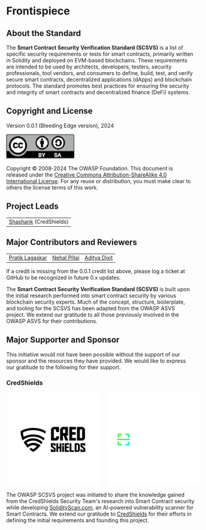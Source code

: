 # Frontispiece

## About the Standard

The **Smart Contract Security Verification Standard (SCSVS)** is a list of specific security requirements or tests for smart contracts, primarily written in Solidity and deployed on EVM-based blockchains. These requirements are intended to be used by architects, developers, testers, security professionals, tool vendors, and consumers to define, build, test, and verify secure smart contracts, decentralized applications (dApps) and blockchain protocols. The standard promotes best practices for ensuring the security and integrity of smart contracts and decentralized finance (DeFi) systems.


## Copyright and License

Version 0.0.1 (Bleeding Edge version), 2024

![license](../images/license.png)

Copyright © 2008-2024 The OWASP Foundation. This document is released under the [Creative Commons Attribution-ShareAlike 4.0 International License](https://creativecommons.org/licenses/by-sa/4.0/). For any reuse or distribution, you must make clear to others the license terms of this work.

## Project Leads

|                       |
|---------------------- |
| [Shashank](https://in.linkedin.com/in/shashank-in) (CredShields)  |

## Major Contributors and Reviewers

|                 |                   |                      |                       
|---------------- |------------------ |--------------------- |
| [Pratik Lagaskar](https://www.linkedin.com/in/pratik-lagaskar/)    |[Nehal Pillai](https://www.linkedin.com/in/nehal-pillai)    | [Aditya Dixit](https://in.linkedin.com/in/ad17ya)     | | |

If a credit is missing from the 0.0.1 credit list above, please log a ticket at GitHub to be recognized in future 0.x updates.

The **Smart Contract Security Verification Standard (SCSVS)** is built upon the initial research performed into smart contract security by various blockchain security experts. Much of the concept, structure, boilerplate, and tooling for the SCSVS has been adapted from the OWASP ASVS project. We extend our gratitude to all those previously involved in the OWASP ASVS for their contributions.

## Major Supporter and Sponsor
This initiative would not have been possible without the support of our sponsor and the resources they have provided. We would like to express our gratitude to the following for their support.

### CredShields

<div style="display: flex; align-items: center;">
    <img src="../images/credshields-logo.png" alt="CredShields Logo" style="margin-right: 20px; width: 250px;">
    <img src="../images/solidityscan-logo.png" alt="SolidityScan Logo" style="width: 250px;">
</div>


The OWASP SCSVS project was initiated to share the knowledge gained from the CredShields Security Team's research into Smart Contract security while developing [SolidityScan.com](https://solidityscan.com), an AI-powered vulnerability scanner for Smart Contracts. We extend our gratitude to [CredShields](https://credshields.com) for their efforts in defining the initial requirements and founding this project.